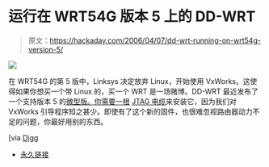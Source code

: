 # 运行在 WRT54G 版本 5 上的 DD-WRT

> 原文：<https://hackaday.com/2006/04/07/dd-wrt-running-on-wrt54g-version-5/>

![](img/7af8fe8e491bed8042695189e7d16276.png)

在 WRT54G 的第 5 版中，Linksys 决定放弃 Linux，开始使用 VxWorks。这使得如果你想买一个带 Linux 的，买一个 WRT 是一场赌博。DD-WRT 最近发布了一个支持版本 5 的[微型版。你需要一根](http://www.linksysinfo.org/modules.php?name=News&file=article&sid=505) [JTAG 电缆](http://wiki.openwrt.org/JTAG_Cables)来安装它，因为我们对 VxWorks 引导程序知之甚少。即使有了这个新的固件，也很难忽视路由器动力不足的问题，你最好用别的东西。

[via [Digg](http://digg.com/mods/WRT54G_V5_Hackable_)

*   [永久链接](http://www.linksysinfo.org/modules.php?name=News&file=article&sid=505)